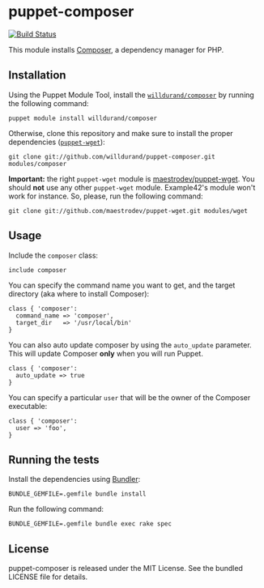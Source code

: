 puppet-composer
===============

[![Build
Status](https://secure.travis-ci.org/willdurand/puppet-composer.png)](http://travis-ci.org/willdurand/puppet-composer)

This module installs [Composer](http://getcomposer.org/), a dependency manager
for PHP.

Installation
------------

Using the Puppet Module Tool, install the
[`willdurand/composer`](http://forge.puppetlabs.com/willdurand/composer) by
running the following command:

    puppet module install willdurand/composer

Otherwise, clone this repository and make sure to install the proper
dependencies ([`puppet-wget`](https://github.com/maestrodev/puppet-wget)):

    git clone git://github.com/willdurand/puppet-composer.git modules/composer

**Important:** the right `puppet-wget` module is
[maestrodev/puppet-wget](https://github.com/maestrodev/puppet-wget). You should
**not** use any other `puppet-wget` module. Example42's module won't work for
instance. So, please, run the following command:

    git clone git://github.com/maestrodev/puppet-wget.git modules/wget


Usage
-----

Include the `composer` class:

    include composer

You can specify the command name you want to get, and the target directory (aka
where to install Composer):

    class { 'composer':
      command_name => 'composer',
      target_dir   => '/usr/local/bin'
    }

You can also auto update composer by using the `auto_update` parameter. This will
update Composer **only** when you will run Puppet.

    class { 'composer':
      auto_update => true
    }

You can specify a particular `user` that will be the owner of the Composer
executable:

    class { 'composer':
      user => 'foo',
    }


Running the tests
-----------------

Install the dependencies using [Bundler](http://gembundler.com):

    BUNDLE_GEMFILE=.gemfile bundle install

Run the following command:

    BUNDLE_GEMFILE=.gemfile bundle exec rake spec


License
-------

puppet-composer is released under the MIT License. See the bundled LICENSE file
for details.

